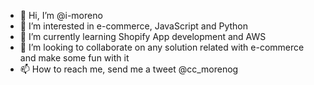 - 👋 Hi, I’m @i-moreno
- 👀 I’m interested in e-commerce, JavaScript and Python
- 🌱 I’m currently learning Shopify App development and AWS 
- 💞️ I’m looking to collaborate on any solution related with e-commerce and make some fun with it
- 📫 How to reach me, send me a tweet @cc_morenog

<!---
i-moreno/i-moreno is a ✨ special ✨ repository because its `README.md` (this file) appears on your GitHub profile.
You can click the Preview link to take a look at your changes.
--->

